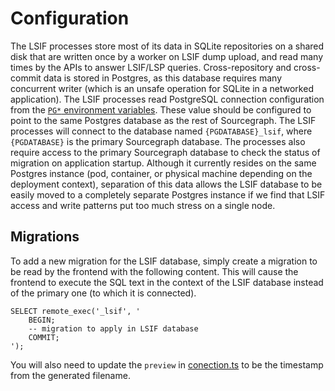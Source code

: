 # Configuration

The LSIF processes store most of its data in SQLite repositories on a shared disk that are written once by a worker on LSIF dump upload, and read many times by the APIs to answer LSIF/LSP queries. Cross-repository and cross-commit data is stored in Postgres, as this database requires many concurrent writer (which is an unsafe operation for SQLite in a networked application). The LSIF processes read PostgreSQL connection configuration from the [`PG*` environment variables](http://www.postgresql.org/docs/current/static/libpq-envars.html). These value should be configured to point to the same Postgres database as the rest of Sourcegraph. The LSIF processes will connect to the database named `{PGDATABASE}_lsif`, where `{PGDATABASE}` is the primary Sourcegraph database. The processes also require access to the primary Sourcegraph database to check the status of migration on application startup. Although it currently resides on the same Postgres instance (pod, container, or physical machine depending on the deployment context), separation of this data allows the LSIF database to be easily moved to a completely separate Postgres instance if we find that LSIF access and write patterns put too much stress on a single node.

## Migrations

To add a new migration for the LSIF database, simply create a migration to be read by the frontend with the following content. This will cause the frontend to execute the SQL text in the context of the LSIF database instead of the primary one (to which it is connected).

```
SELECT remote_exec('_lsif', '
    BEGIN;
    -- migration to apply in LSIF database
    COMMIT;
');
```

You will also need to update the `preview` in [conection.ts](./src/connection.ts) to be the timestamp from the generated filename.
